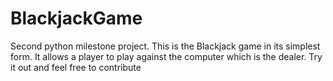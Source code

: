 # BlackjackGame
Second python milestone project. This is the Blackjack game in its simplest form. It allows a player to play against the computer which is the dealer. Try it out and feel free to contribute
